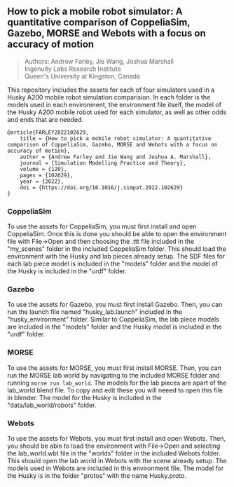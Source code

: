 ## How to pick a mobile robot simulator: A quantitative comparison of CoppeliaSim, Gazebo, MORSE and Webots with a focus on accuracy of motion

> Authors: Andrew Farley, Jie Wang, Joshua Marshall  
> Ingenuity Labs Research Institute  
> Queen's University at Kingston, Canada

This repository includes the assets for each of four simulators used in a Husky A200 mobile robot simulation comparision. In each folder is the models used in each environment, the environment file itself, the model of the Husky A200 mobile robot used for each simulator, as well as other odds and ends that are needed.

```
@article{FARLEY2022102629,
	title = {How to pick a mobile robot simulator: A quantitative comparison of CoppeliaSim, Gazebo, MORSE and Webots with a focus on accuracy of motion},
	author = {Andrew Farley and Jie Wang and Joshua A. Marshall},
	journal = {Simulation Modelling Practice and Theory},
	volume = {120},
	pages = {102629},
	year = {2022},
	doi = {https://doi.org/10.1016/j.simpat.2022.102629}
}
```
### CoppeliaSim
To use the assets for CoppeliaSim, you must first install and open CoppeliaSim. Once this is done you should be able to open the environment file with File->Open and then choosing the .ttt file included in the "my_scenes" folder in the included CoppeliaSim folder. This should load the environment with the Husky and lab pieces already setup. The SDF files for each lab piece model is included in the "models" folder and the model of the Husky is included in the "urdf" folder.

### Gazebo
To use the assets for Gazebo, you must first install Gazebo. Then, you can run the launch file named "husky_lab.launch" included in the "husky_environment" folder. Similar to CoppeliaSim, the lab piece models are included in the "models" folder and the Husky model is included in the "urdf" folder.

### MORSE
To use the assets for MORSE, you must first install MORSE. Then, you can run the MORSE lab world by navigating to the included MORSE folder and running `morse run lab_world`. The models for the lab pieces are apart of the lab_world.blend file. To copy and edit these you will neeed to open this file in blender. The model for the Husky is included in the "data/lab_world/robots" folder.

### Webots
To use the assets for Webots, you must first install and open Webots. Then, you should be able to load the environment with File->Open and selecting the lab_world.wbt file in the "worlds" folder in the included Webots folder. This should open the lab world in Webots with the scene already setup. The models used in Webots are included in this environment file. The model for the Husky is in the folder "protos" with the name Husky.proto.
